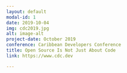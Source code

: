 ```yaml
---
layout: default
modal-id: 1
date: 2019-10-04
img: cdc2019.jpg
alt: image-alt
project-date: October 2019
conference: Caribbean Developers Conference
title: Open Source Is Not Just About Code
link: https://www.cdc.dev

---
```


